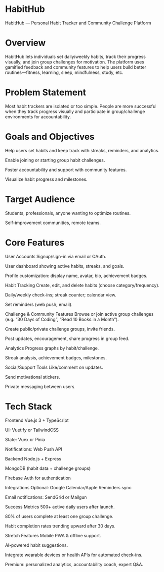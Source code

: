 # HabitHub

HabitHub — Personal Habit Tracker and Community Challenge Platform

# Overview
HabitHub lets individuals set daily/weekly habits, track their progress visually, and join group challenges for motivation. The platform uses gamified feedback and community features to help users build better routines—fitness, learning, sleep, mindfulness, study, etc.

# Problem Statement
Most habit trackers are isolated or too simple. People are more successful when they track progress visually and participate in group/challenge environments for accountability.

# Goals and Objectives

Help users set habits and keep track with streaks, reminders, and analytics.

Enable joining or starting group habit challenges.

Foster accountability and support with community features.

Visualize habit progress and milestones.

# Target Audience
Students, professionals, anyone wanting to optimize routines.

Self-improvement communities, remote teams.

# Core Features

User Accounts
Signup/sign-in via email or OAuth.

User dashboard showing active habits, streaks, and goals.

Profile customization: display name, avatar, bio, achievement badges.

Habit Tracking
Create, edit, and delete habits (choose category/frequency).

Daily/weekly check-ins; streak counter; calendar view.

Set reminders (web push, email).

Challenge & Community Features
Browse or join active group challenges (e.g. “30 Days of Coding”, “Read 10 Books in a Month”).

Create public/private challenge groups, invite friends.

Post updates, encouragement, share progress in group feed.

Analytics
Progress graphs by habit/challenge.

Streak analysis, achievement badges, milestones.

Social/Support Tools
Like/comment on updates.

Send motivational stickers.

Private messaging between users.

# Tech Stack
Frontend
Vue.js 3 + TypeScript

UI: Vuetify or TailwindCSS

State: Vuex or Pinia

Notifications: Web Push API

Backend
Node.js + Express

MongoDB (habit data + challenge groups)

Firebase Auth for authentication

Integrations
Optional: Google Calendar/Apple Reminders sync

Email notifications: SendGrid or Mailgun

Success Metrics
500+ active daily users after launch.

80% of users complete at least one group challenge.

Habit completion rates trending upward after 30 days.

Stretch Features
Mobile PWA & offline support.

AI-powered habit suggestions.

Integrate wearable devices or health APIs for automated check-ins.

Premium: personalized analytics, accountability coach, expert Q&A.
